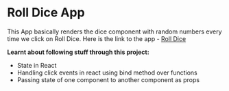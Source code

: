 # Roll Dice App

This App basically renders the dice component with random numbers every time we click on Roll Dice. Here is the link to the app - [Roll Dice](https://master--stellular-crisp-e91b5b.netlify.app/)


**Learnt about following stuff through this project:**

* State in React
* Handling click events in react using bind method over functions
* Passing state of one component to another component as props
